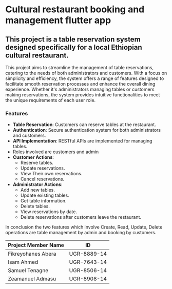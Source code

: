 # Cultural restaurant booking and management flutter app

## This project is a table reservation system designed specifically for a local Ethiopian cultural restaurant.

This project aims to streamline the management of table reservations, catering to the needs of both administrators and customers. With a focus on simplicity and efficiency, the system offers a range of features designed to facilitate smooth reservation processes and enhance the overall dining experience. Whether it's administrators managing tables or customers making reservations, the system provides intuitive functionalities to meet the unique requirements of each user role.

### Features
- **Table Reservation**: Customers can reserve tables at the restaurant.
- **Authentication**: Secure authentication system for both administrators and customers.
- **API Implementation**: RESTful APIs are implemented for managing tables.
- Roles involved are customers and admin
- **Customer Actions**:
  - Reserve tables.
  - Update reservations.
  - View Their own reservations.
  - Cancel reservations.
- **Administrator Actions**:
  - Add new tables.
  - Update existing tables.
  - Get table information.
  - Delete tables.
  - View reservations by date.
  - Delete reservations after customers leave the restaurant.
  
In conclusion the two features which involve Create, Read, Update, Delete operations are table management by admin and booking by customers.

|Project Member Name| ID|
|:--------------|:------------:|
|Fikreyohanes Abera| UGR-8889-14|
|Isam Ahmed| UGR-7643-14|
|Samuel Tenagne| UGR-8506-14|
|Zeamanuel Admasu| UGR-8908-14|

